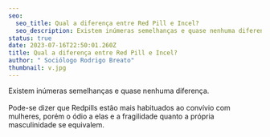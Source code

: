 ```yaml
---
seo:
  seo_title: Qual a diferença entre Red Pill e Incel?
  seo_description: Existem inúmeras semelhanças e quase nenhuma diferença.
status: true
date: 2023-07-16T22:50:01.260Z
title: Qual a diferença entre Red Pill e Incel?
author: " Sociólogo Rodrigo Breato"
thumbnail: v.jpg
---
```

<!--StartFragment-->

Existem inúmeras semelhanças e quase nenhuma diferença.\
\
Pode-se dizer que Redpills estão mais habituados ao convívio com mulheres, porém o ódio a elas e a fragilidade quanto a própria masculinidade se equivalem.

<!--EndFragment-->